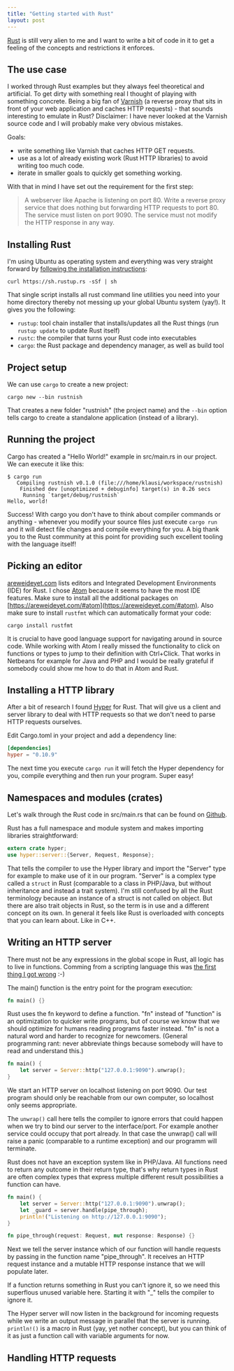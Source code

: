 ```yaml
---
title: "Getting started with Rust"
layout: post
---
```


[Rust](https://www.rust-lang.org) is still very alien to me and I want to write
a bit of code in it to get a feeling of the concepts and restrictions it enforces.

## The use case

I worked through Rust examples but they always feel theoretical and artificial.
To get dirty with something real I thought of playing with something concrete.
Being a big fan of [Varnish](https://varnish-cache.org/) (a reverse proxy that
sits in front of your web application and caches HTTP requests) - that sounds
interesting to emulate in Rust? Disclaimer: I have never looked at the Varnish
source code and I will probably make very obvious mistakes.

Goals:
* write something like Varnish that caches HTTP GET requests.
* use as a lot of already existing work (Rust HTTP libraries) to avoid writing
too much code.
* iterate in smaller goals to quickly get something working.

With that in mind I have set out the requirement for the first step:

> A webserver like Apache is listening on port 80. Write a reverse proxy
> service that does nothing but forwarding HTTP requests to port 80. The service
> must listen on port 9090. The service must not modify the HTTP response in any
> way.

## Installing Rust

I'm using Ubuntu as operating system and everything was very straight forward
by [following the installation
instructions](https://www.rust-lang.org/en-US/install.html):

```
curl https://sh.rustup.rs -sSf | sh
```

That single script installs all rust command line utilities you need into your
home directory thereby not messing up your global Ubuntu system (yay!). It
gives you the following:

* ```rustup```: tool chain installer that installs/updates all the Rust things
(run ```rustup update``` to update Rust itself)
* ```rustc```: the compiler that turns your Rust code into executables
* ```cargo```: the Rust package and dependency manager, as well as build tool

## Project setup

We can use ```cargo``` to create a new project:

```
cargo new --bin rustnish
```

That creates a new folder "rustnish" (the project name) and the ```--bin```
option tells cargo to create a standalone application (instead of a library).

## Running the project

Cargo has created a "Hello World!" example in src/main.rs in our project. We
can execute it like this:

```
$ cargo run
   Compiling rustnish v0.1.0 (file:///home/klausi/workspace/rustnish)
    Finished dev [unoptimized + debuginfo] target(s) in 0.26 secs
     Running `target/debug/rustnish`
Hello, world!
```

Success! With cargo you don't have to think about compiler commands or anything -
 whenever you modify your source files just execute ```cargo run``` and it
will detect file changes and compile everything for you. A big thank you to the
Rust community at this point for providing such excellent tooling with the
language itself!

## Picking an editor

[areweideyet.com](https://areweideyet.com/) lists editors and Integrated
Development Environments (IDE) for Rust. I chose [Atom](https://atom.io/)
because it seems to have the most IDE features. Make sure to install all the
additional packages on
[https://areweideyet.com/#atom](https://areweideyet.com/#atom). Also make sure
to install ```rustfmt``` which can automatically format your code:

```
cargo install rustfmt
```

It is crucial to have good language support for navigating around in source
code. While working with Atom I really missed the functionality to click on
functions or types to jump to their definition with Ctrl+Click. That works in
Netbeans for example for Java and PHP and I would be really grateful if
somebody could show me how to do that in Atom and Rust.

## Installing a HTTP library

After a bit of research I found [Hyper](https://hyper.rs/) for Rust. That will
give us a client and server library to deal with HTTP requests so that we don't
need to parse HTTP requests ourselves.

Edit Cargo.toml in your project and add a dependency line:

```toml
[dependencies]
hyper = "0.10.9"
```

The next time you execute ```cargo run``` it will fetch the Hyper dependency
for you, compile everything and then run your program. Super easy!

## Namespaces and modules (crates)

Let's walk through the Rust code in src/main.rs that can be found on [Github](https://github.com/klausi/rustnish).

Rust has a full namespace and module system and makes importing libraries straightforward:

```rust
extern crate hyper;
use hyper::server::{Server, Request, Response};
```

That tells the compiler to use the Hyper library and import the "Server" type for example to make use of it in our program. "Server" is a complex type called a ```struct``` in Rust (comparable to a class in PHP/Java, but without inheritance and instead a trait system). I'm still confused by all the Rust terminology because an instance of a struct is not called on object. But there are also trait objects in Rust, so the term is in use and a different concept on its own. In general it feels like Rust is overloaded with concepts that you can learn about. Like in C++. 

## Writing an HTTP server

There must not be any expressions in the global scope in Rust, all logic has to live in functions. Comming from a scripting language this was [the first thing I got wrong](http://stackoverflow.com/questions/41086033/how-do-i-start-a-web-server-in-rust-with-hyper) :-)

The main() function is the entry point for the program execution:

```rust
fn main() {}
```

Rust uses the fn keyword to define a function. "fn" instead of "function" is an optimization to quicker write programs, but of course we know that we should optimize for humans reading programs faster instead. "fn" is not a natural word and harder to recognize for newcomers. (General programming rant: never abbreviate things because somebody will have to read and understand this.)

```rust
fn main() {
    let server = Server::http("127.0.0.1:9090").unwrap();
}
```

We start an HTTP server on localhost listening on port 9090. Our test program should only be reachable from our own computer, so localhost only seems appropriate.

The ```unwrap()``` call here tells the compiler to ignore errors that could happen when we try to bind our server to the interface/port. For example another service could occupy that port already. In that case the unwrap() call will raise a panic (comparable to a runtime exception) and our programm will terminate.

Rust does not have an exception system like in PHP/Java. All functions need to return any outcome in their return type, that's why return types in Rust are often complex types that express multiple different result possibilities a function can have.

```rust
fn main() {
    let server = Server::http("127.0.0.1:9090").unwrap();
    let _guard = server.handle(pipe_through);
    println!("Listening on http://127.0.0.1:9090");
}

fn pipe_through(request: Request, mut response: Response) {}
```

Next we tell the server instance which of our function will handle requests by passing in the function name "pipe_through". It receives an HTTP request instance and a mutable HTTP response instance that we will populate later.

If a function returns something in Rust you can't ignore it, so we need this superflous unused variable here. Starting it with "_" tells the compiler to ignore it.

The Hyper server will now listen in the background for incoming requests while we write an output message in parallel that the server is running. ```println!()``` is a macro in Rust (yay, yet nother concept), but you can think of it as just a function call with variable arguments for now.

## Handling HTTP requests

